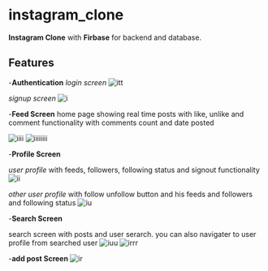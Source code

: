 # instagram_clone

  **Instagram Clone** with **Firbase** for backend and database.

## Features

-**Authentication**
*login screen*
![itt](https://user-images.githubusercontent.com/67065727/179461779-7917dc07-6a99-4f1b-b194-5b707fa805be.jpeg)

*signup screen*
![i](https://user-images.githubusercontent.com/67065727/179462170-c034c2cf-4e8e-42a5-8169-f254439fa16c.jpeg)

-**Feed Screen**
home page showing real time posts with like, unlike and comment functionality with comments count and date posted

![iiii](https://user-images.githubusercontent.com/67065727/179462403-671a40bb-ae92-4304-bb4d-345a94045195.jpeg)
![iiiiiiii](https://user-images.githubusercontent.com/67065727/179462670-baff6642-76a7-47af-9186-25d602b3e04f.jpeg)

-**Profile Screen**

*user profile* with feeds, followers, following status and signout functionality
![ii](https://user-images.githubusercontent.com/67065727/179463055-bd6553a7-1c89-4e15-8d53-e5f478257cb1.jpeg)

*other user profile* with follow unfollow button and his feeds and followers and following status
![iu](https://user-images.githubusercontent.com/67065727/179462893-fd2ea8fc-4ee6-43fc-8f37-02464677a577.jpeg)

-**Search Screen**

search screen with posts and user serarch. you can also navigater to user profile from searched user
![iuu](https://user-images.githubusercontent.com/67065727/179463484-264f3d67-e165-4749-bbe7-f4efd5a12519.jpeg)
![irrr](https://user-images.githubusercontent.com/67065727/179464377-1a05bfe6-888f-4654-a0a9-52949f65b3bd.jpeg)

-**add post Screen**
![ir](https://user-images.githubusercontent.com/67065727/179464488-224fa3d3-18ec-4009-bc66-92f3eb28d6fb.jpeg)
